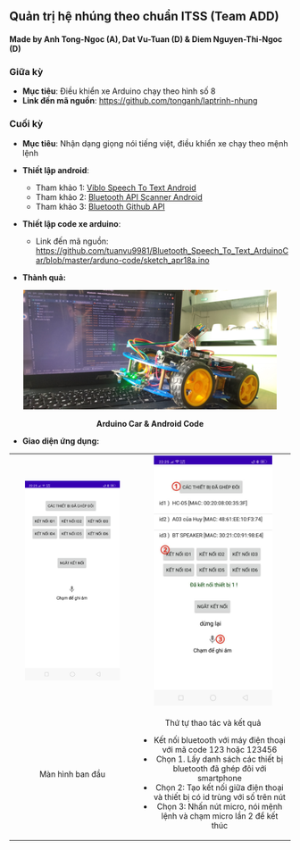 ## Quản trị hệ nhúng theo chuẩn ITSS (Team ADD)

#### Made by Anh Tong-Ngoc (A), Dat Vu-Tuan (D) & Diem Nguyen-Thi-Ngoc (D)

### Giữa kỳ

- **Mục tiêu**: Điều khiển xe Arduino chạy theo hình số 8
- **Link đến mã nguồn**: https://github.com/tonganh/laptrinh-nhung

### Cuối kỳ

- **Mục tiêu**: Nhận dạng giọng nói tiếng việt, điều khiển xe chạy theo mệnh lệnh
- **Thiết lập android**:
  - Tham khảo 1: [Viblo Speech To Text Android](https://viblo.asia/p/huong-dan-lam-viec-voi-speech-to-text-trong-android-aRBeXnmpvWE)
  - Tham khảo 2: [Bluetooth API Scanner Android](https://viblo.asia/p/tim-hieu-ve-bluetooth-api-tren-android-tao-mot-ung-dung-bluetooth-scanner-3wjAM7JARmWe)
  - Tham khảo 3: [Bluetooth Github API](https://github.com/cong91/BluetoothScannerTutorial)
- **Thiết lập code xe arduino**:
  - Link đến mã nguồn: https://github.com/tuanvu9981/Bluetooth_Speech_To_Text_ArduinoCar/blob/master/arduno-code/sketch_apr18a.ino

- **Thành quả:**
<p align="center">
  <img 
    src="https://github.com/tuanvu9981/Bluetooth_Speech_To_Text_ArduinoCar/blob/master/image/car.jpg" 
    width="90%" 
  />
  <br/>
  <p align="center">
    <b>Arduino Car & Android Code </b>
  </p>
</p>

- **Giao diện ứng dụng:**

<table align="center">
  <tr align="center">
    <th>
        <img 
            src="https://github.com/tuanvu9981/Bluetooth_Speech_To_Text_ArduinoCar/blob/master/image/app1.png"
            width="80%" 
            height="80%"
        />
    </th>
    <th>
        <img 
            src="https://github.com/tuanvu9981/Bluetooth_Speech_To_Text_ArduinoCar/blob/master/image/app4.jpg"
            width="80%" 
            height="80%"
        />
    </th>
  </tr>

  <tr align="center">
    <td>Màn hình ban đầu</td>
    <td>
      <p>Thứ tự thao tác và kết quả</p>
      <ul>
        <li>Kết nối bluetooth với máy điện thoại với mã code 123 hoặc 123456</li>
        <li>Chọn 1. Lấy danh sách các thiết bị bluetooth đã ghép đôi với smartphone</li>
        <li>Chọn 2: Tạo kết nối giữa điện thoại và thiết bị có id trùng với số trên nút</li>
        <li>Chọn 3: Nhấn nút micro, nói mệnh lệnh và chạm micro lần 2 để kết thúc</li>
      </ul>  
    </td>
  </tr>
</table>
